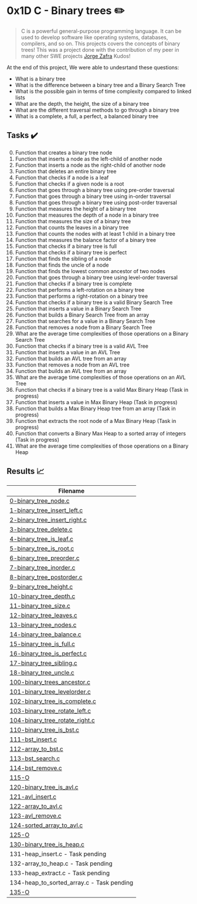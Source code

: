 # 0x1D C - Binary trees :pencil2:

> C is a powerful general-purpose programming language. It can be used to develop software like operating systems, databases, compilers, and so on. This projects covers the concepts of binary trees! This was a project done with the contribution of my peer in many other SWE projects  [Jorge Zafra](https://github.com/jorgezafra94/) Kudos!

At the end of this project, We were able to undesrtand these questions:
  
* What is a binary tree
* What is the difference between a binary tree and a Binary Search Tree
* What is the possible gain in terms of time complexity compared to linked lists
* What are the depth, the height, the size of a binary tree
* What are the different traversal methods to go through a binary tree
* What is a complete, a full, a perfect, a balanced binary tree

## Tasks :heavy_check_mark:

0. Function that creates a binary tree node
1. Function that inserts a node as the left-child of another node
2. Function that inserts a node as the right-child of another node
3. Function that deletes an entire binary tree
4. Function that checks if a node is a leaf
5. Function that checks if a given node is a root
6. Function that goes through a binary tree using pre-order traversal
7. Function that goes through a binary tree using in-order traversal
8. Function that goes through a binary tree using post-order traversal
9. Function that measures the height of a binary tree
10. Function that measures the depth of a node in a binary tree
11. Function that measures the size of a binary tree
12. Function that counts the leaves in a binary tree
13. Function that counts the nodes with at least 1 child in a binary tree
14. Function that measures the balance factor of a binary tree
15. Function that checks if a binary tree is full
16. Function that checks if a binary tree is perfect
17. Function that finds the sibling of a node
18. Function that finds the uncle of a node
19. Function that finds the lowest common ancestor of two nodes
20. Function that goes through a binary tree using level-order traversal
21. Function that checks if a binary tree is complete
22. Function that performs a left-rotation on a binary tree
23. Function that performs a right-rotation on a binary tree
24. Function that checks if a binary tree is a valid Binary Search Tree
25. Function that inserts a value in a Binary Search Tree
26. Function that builds a Binary Search Tree from an array
27. Function that searches for a value in a Binary Search Tree
28. Function that removes a node from a Binary Search Tree
29. What are the average time complexities of those operations on a Binary Search Tree
30. Function that checks if a binary tree is a valid AVL Tree
31. Function that inserts a value in an AVL Tree
32. Function that builds an AVL tree from an array
33. Function that removes a node from an AVL tree
34. Function that builds an AVL tree from an array
35. What are the average time complexities of those operations on an AVL Tree
36. Function that checks if a binary tree is a valid Max Binary Heap (Task in progress)
37. Function that inserts a value in Max Binary Heap (Task in progress)
38. Function that builds a Max Binary Heap tree from an array (Task in progress)
39. Function that extracts the root node of a Max Binary Heap (Task in progress)
40. Function that converts a Binary Max Heap to a sorted array of integers (Task in progress)
41. What are the average time complexities of those operations on a Binary Heap


## Results :chart_with_upwards_trend:

| Filename |
| ------ |
| [0-binary_tree_node.c](https://github.com/BirukGezahegn/0x1D-binary_trees/blob/master/0-binary_tree_node.c)|
| [1-binary_tree_insert_left.c](https://github.com/BirukGezahegn/0x1D-binary_trees/blob/master/1-binary_tree_insert_left.c)|
| [2-binary_tree_insert_right.c](https://github.com/BirukGezahegn/0x1D-binary_trees/blob/master/2-binary_tree_insert_right.c)|
| [3-binary_tree_delete.c](https://github.com/BirukGezahegn/0x1D-binary_trees/blob/master/3-binary_tree_delete.c)|
| [4-binary_tree_is_leaf.c](https://github.com/BirukGezahegn/0x1D-binary_trees/blob/master/4-binary_tree_is_leaf.c)|
| [5-binary_tree_is_root.c](https://github.com/BirukGezahegn/0x1D-binary_trees/blob/master/5-binary_tree_is_root.c)|
| [6-binary_tree_preorder.c](https://github.com/BirukGezahegn/0x1D-binary_trees/blob/master/6-binary_tree_preorder.c)|
| [7-binary_tree_inorder.c](https://github.com/BirukGezahegn/0x1D-binary_trees/blob/master/7-binary_tree_inorder.c)|
| [8-binary_tree_postorder.c](https://github.com/BirukGezahegn/0x1D-binary_trees/blob/master/8-binary_tree_postorder.c)|
| [9-binary_tree_height.c](https://github.com/BirukGezahegn/0x1D-binary_trees/blob/master/9-binary_tree_height.c)|
| [10-binary_tree_depth.c](https://github.com/BirukGezahegn/0x1D-binary_trees/blob/master/10-binary_tree_depth.c)|
| [11-binary_tree_size.c](https://github.com/BirukGezahegn/0x1D-binary_trees/blob/master/11-binary_tree_size.c)|
| [12-binary_tree_leaves.c](https://github.com/BirukGezahegn/0x1D-binary_trees/blob/master/12-binary_tree_leaves.c)|
| [13-binary_tree_nodes.c](https://github.com/BirukGezahegn/0x1D-binary_trees/blob/master/13-binary_tree_nodes.c)|
| [14-binary_tree_balance.c](https://github.com/BirukGezahegn/0x1D-binary_trees/blob/master/14-binary_tree_balance.c)|
| [15-binary_tree_is_full.c](https://github.com/BirukGezahegn/0x1D-binary_trees/blob/master/15-binary_tree_is_full.c)|
| [16-binary_tree_is_perfect.c](https://github.com/BirukGezahegn/0x1D-binary_trees/blob/master/16-binary_tree_is_perfect.c)|
| [17-binary_tree_sibling.c](https://github.com/BirukGezahegn/0x1D-binary_trees/blob/master/17-binary_tree_sibling.c)|
| [18-binary_tree_uncle.c](https://github.com/BirukGezahegn/0x1D-binary_trees/blob/master/18-binary_tree_uncle.c)|
| [100-binary_trees_ancestor.c](https://github.com/BirukGezahegn/0x1D-binary_trees/blob/master/100-binary_trees_ancestor.c)|
| [101-binary_tree_levelorder.c](https://github.com/BirukGezahegn/0x1D-binary_trees/blob/master/101-binary_tree_levelorder.c)|
| [102-binary_tree_is_complete.c](https://github.com/BirukGezahegn/0x1D-binary_trees/blob/master/102-binary_tree_is_complete.c)|
| [103-binary_tree_rotate_left.c](https://github.com/BirukGezahegn/0x1D-binary_trees/blob/master/103-binary_tree_rotate_left.c)|
| [104-binary_tree_rotate_right.c](https://github.com/BirukGezahegn/0x1D-binary_trees/blob/master/104-binary_tree_rotate_right.c)|
| [110-binary_tree_is_bst.c](https://github.com/BirukGezahegn/0x1D-binary_trees/blob/master/110-binary_tree_is_bst.c)|
| [111-bst_insert.c](https://github.com/BirukGezahegn/0x1D-binary_trees/blob/master/111-bst_insert.c)|
| [112-array_to_bst.c](https://github.com/BirukGezahegn/0x1D-binary_trees/blob/master/112-array_to_bst.c)|
| [113-bst_search.c](https://github.com/BirukGezahegn/0x1D-binary_trees/blob/master/113-bst_search.c)|
| [114-bst_remove.c](https://github.com/BirukGezahegn/0x1D-binary_trees/blob/master/114-bst_remove.c)|
| [115-O](https://github.com/BirukGezahegn/0x1D-binary_trees/blob/master/115-O)|
| [120-binary_tree_is_avl.c](https://github.com/BirukGezahegn/0x1D-binary_trees/blob/master/120-binary_tree_is_avl.c)|
| [121-avl_insert.c](https://github.com/BirukGezahegn/0x1D-binary_trees/blob/master/121-avl_insert.c)|
| [122-array_to_avl.c](https://github.com/BirukGezahegn/0x1D-binary_trees/blob/master/122-array_to_avl.c)|
| [123-avl_remove.c](https://github.com/BirukGezahegn/0x1D-binary_trees/blob/master/123-avl_remove.c)|
| [124-sorted_array_to_avl.c](https://github.com/BirukGezahegn/0x1D-binary_trees/blob/master/124-sorted_array_to_avl.c)|
| [125-O](https://github.com/BirukGezahegn/0x1D-binary_trees/blob/master/125-O)|
| [130-binary_tree_is_heap.c](https://github.com/BirukGezahegn/0x1D-binary_trees/blob/master/130-binary_tree_is_heap.c)|
| 131-heap_insert.c - Task pending|
| 132-array_to_heap.c - Task pending|
| 133-heap_extract.c - Task pending|
| 134-heap_to_sorted_array.c - Task pending|
| [135-O](https://github.com/BirukGezahegn/0x1D-binary_trees/blob/master/135-O)|


